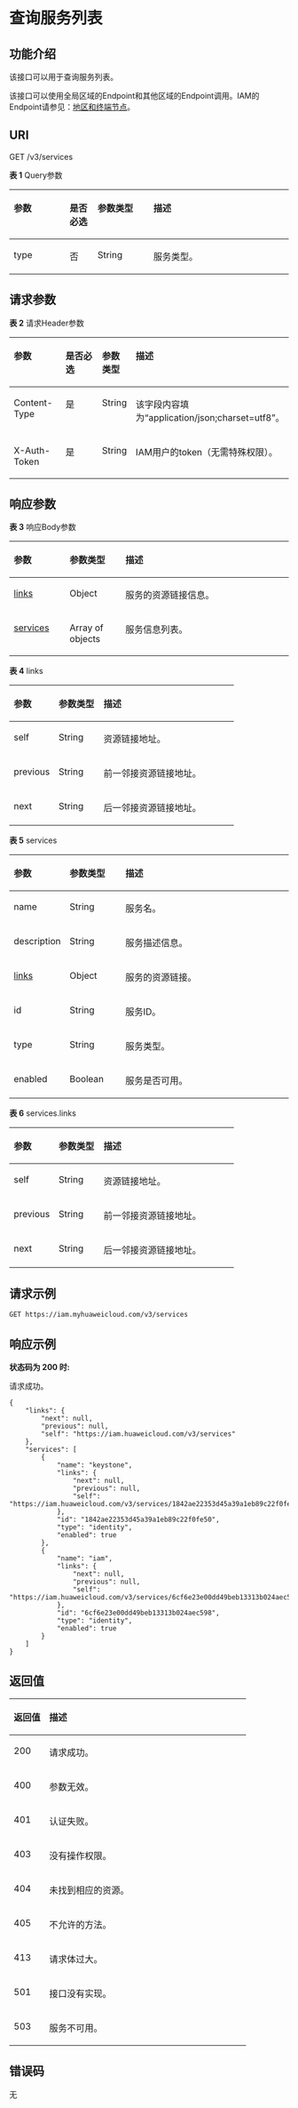 # 查询服务列表<a name="iam_16_0001"></a>

## 功能介绍<a name="zh-cn_topic_0222037527_section44502025145316"></a>

该接口可以用于查询服务列表。

该接口可以使用全局区域的Endpoint和其他区域的Endpoint调用。IAM的Endpoint请参见：[地区和终端节点](https://developer.huaweicloud.com/endpoint?IAM)。

## URI<a name="zh-cn_topic_0222037527_section4456152510532"></a>

GET /v3/services

**表 1**  Query参数

<a name="zh-cn_topic_0222037527_table945915251537"></a>
<table><thead align="left"><tr id="zh-cn_topic_0222037527_row345882555320"><th class="cellrowborder" valign="top" width="20%" id="mcps1.2.5.1.1"><p id="zh-cn_topic_0222037527_p84601725145320"><a name="zh-cn_topic_0222037527_p84601725145320"></a><a name="zh-cn_topic_0222037527_p84601725145320"></a>参数</p>
</th>
<th class="cellrowborder" valign="top" width="10%" id="mcps1.2.5.1.2"><p id="zh-cn_topic_0222037527_p154625257537"><a name="zh-cn_topic_0222037527_p154625257537"></a><a name="zh-cn_topic_0222037527_p154625257537"></a>是否必选</p>
</th>
<th class="cellrowborder" valign="top" width="20%" id="mcps1.2.5.1.3"><p id="zh-cn_topic_0222037527_p184641825205311"><a name="zh-cn_topic_0222037527_p184641825205311"></a><a name="zh-cn_topic_0222037527_p184641825205311"></a>参数类型</p>
</th>
<th class="cellrowborder" valign="top" width="50%" id="mcps1.2.5.1.4"><p id="zh-cn_topic_0222037527_p14465325165316"><a name="zh-cn_topic_0222037527_p14465325165316"></a><a name="zh-cn_topic_0222037527_p14465325165316"></a>描述</p>
</th>
</tr>
</thead>
<tbody><tr id="zh-cn_topic_0222037527_row5458102510531"><td class="cellrowborder" valign="top" width="20%" headers="mcps1.2.5.1.1 "><p id="zh-cn_topic_0222037527_p1946717255537"><a name="zh-cn_topic_0222037527_p1946717255537"></a><a name="zh-cn_topic_0222037527_p1946717255537"></a>type</p>
</td>
<td class="cellrowborder" valign="top" width="10%" headers="mcps1.2.5.1.2 "><p id="zh-cn_topic_0222037527_p19469112565316"><a name="zh-cn_topic_0222037527_p19469112565316"></a><a name="zh-cn_topic_0222037527_p19469112565316"></a>否</p>
</td>
<td class="cellrowborder" valign="top" width="20%" headers="mcps1.2.5.1.3 "><p id="zh-cn_topic_0222037527_p347082519532"><a name="zh-cn_topic_0222037527_p347082519532"></a><a name="zh-cn_topic_0222037527_p347082519532"></a>String</p>
</td>
<td class="cellrowborder" valign="top" width="50%" headers="mcps1.2.5.1.4 "><p id="zh-cn_topic_0222037527_p347292555312"><a name="zh-cn_topic_0222037527_p347292555312"></a><a name="zh-cn_topic_0222037527_p347292555312"></a>服务类型。</p>
</td>
</tr>
</tbody>
</table>

## 请求参数<a name="zh-cn_topic_0222037527_section1147412252531"></a>

**表 2**  请求Header参数

<a name="zh-cn_topic_0222037527_HeaderParameter"></a>
<table><thead align="left"><tr id="zh-cn_topic_0222037527_row047572514536"><th class="cellrowborder" valign="top" width="20%" id="mcps1.2.5.1.1"><p id="zh-cn_topic_0222037527_p547716258531"><a name="zh-cn_topic_0222037527_p547716258531"></a><a name="zh-cn_topic_0222037527_p547716258531"></a>参数</p>
</th>
<th class="cellrowborder" valign="top" width="20%" id="mcps1.2.5.1.2"><p id="zh-cn_topic_0222037527_p13479725135316"><a name="zh-cn_topic_0222037527_p13479725135316"></a><a name="zh-cn_topic_0222037527_p13479725135316"></a>是否必选</p>
</th>
<th class="cellrowborder" valign="top" width="10%" id="mcps1.2.5.1.3"><p id="zh-cn_topic_0222037527_p1348042565320"><a name="zh-cn_topic_0222037527_p1348042565320"></a><a name="zh-cn_topic_0222037527_p1348042565320"></a>参数类型</p>
</th>
<th class="cellrowborder" valign="top" width="50%" id="mcps1.2.5.1.4"><p id="zh-cn_topic_0222037527_p84823257534"><a name="zh-cn_topic_0222037527_p84823257534"></a><a name="zh-cn_topic_0222037527_p84823257534"></a>描述</p>
</th>
</tr>
</thead>
<tbody><tr id="zh-cn_topic_0222037527_row11475725105312"><td class="cellrowborder" valign="top" width="20%" headers="mcps1.2.5.1.1 "><p id="zh-cn_topic_0222037527_p348372516532"><a name="zh-cn_topic_0222037527_p348372516532"></a><a name="zh-cn_topic_0222037527_p348372516532"></a>Content-Type</p>
</td>
<td class="cellrowborder" valign="top" width="20%" headers="mcps1.2.5.1.2 "><p id="zh-cn_topic_0222037527_p148572575312"><a name="zh-cn_topic_0222037527_p148572575312"></a><a name="zh-cn_topic_0222037527_p148572575312"></a>是</p>
</td>
<td class="cellrowborder" valign="top" width="10%" headers="mcps1.2.5.1.3 "><p id="zh-cn_topic_0222037527_p948716258535"><a name="zh-cn_topic_0222037527_p948716258535"></a><a name="zh-cn_topic_0222037527_p948716258535"></a>String</p>
</td>
<td class="cellrowborder" valign="top" width="50%" headers="mcps1.2.5.1.4 "><p id="zh-cn_topic_0222037527_p1488225195320"><a name="zh-cn_topic_0222037527_p1488225195320"></a><a name="zh-cn_topic_0222037527_p1488225195320"></a>该字段内容填为“application/json;charset=utf8”。</p>
</td>
</tr>
<tr id="zh-cn_topic_0222037527_row847515259539"><td class="cellrowborder" valign="top" width="20%" headers="mcps1.2.5.1.1 "><p id="zh-cn_topic_0222037527_p8490122575311"><a name="zh-cn_topic_0222037527_p8490122575311"></a><a name="zh-cn_topic_0222037527_p8490122575311"></a>X-Auth-Token</p>
</td>
<td class="cellrowborder" valign="top" width="20%" headers="mcps1.2.5.1.2 "><p id="zh-cn_topic_0222037527_p44911625195315"><a name="zh-cn_topic_0222037527_p44911625195315"></a><a name="zh-cn_topic_0222037527_p44911625195315"></a>是</p>
</td>
<td class="cellrowborder" valign="top" width="10%" headers="mcps1.2.5.1.3 "><p id="zh-cn_topic_0222037527_p1749314253534"><a name="zh-cn_topic_0222037527_p1749314253534"></a><a name="zh-cn_topic_0222037527_p1749314253534"></a>String</p>
</td>
<td class="cellrowborder" valign="top" width="50%" headers="mcps1.2.5.1.4 "><p id="zh-cn_topic_0222037527_p34942025185316"><a name="zh-cn_topic_0222037527_p34942025185316"></a><a name="zh-cn_topic_0222037527_p34942025185316"></a>IAM用户的token（无需特殊权限）。</p>
</td>
</tr>
</tbody>
</table>

## 响应参数<a name="zh-cn_topic_0222037527_section1849692510537"></a>

**表 3**  响应Body参数

<a name="zh-cn_topic_0222037527_responseParameter"></a>
<table><thead align="left"><tr id="zh-cn_topic_0222037527_row10498625155317"><th class="cellrowborder" valign="top" width="20%" id="mcps1.2.4.1.1"><p id="zh-cn_topic_0222037527_p4500825185315"><a name="zh-cn_topic_0222037527_p4500825185315"></a><a name="zh-cn_topic_0222037527_p4500825185315"></a>参数</p>
</th>
<th class="cellrowborder" valign="top" width="20%" id="mcps1.2.4.1.2"><p id="zh-cn_topic_0222037527_p165021625135310"><a name="zh-cn_topic_0222037527_p165021625135310"></a><a name="zh-cn_topic_0222037527_p165021625135310"></a>参数类型</p>
</th>
<th class="cellrowborder" valign="top" width="60%" id="mcps1.2.4.1.3"><p id="zh-cn_topic_0222037527_p9503112535313"><a name="zh-cn_topic_0222037527_p9503112535313"></a><a name="zh-cn_topic_0222037527_p9503112535313"></a>描述</p>
</th>
</tr>
</thead>
<tbody><tr id="zh-cn_topic_0222037527_row144981125135318"><td class="cellrowborder" valign="top" width="20%" headers="mcps1.2.4.1.1 "><p id="zh-cn_topic_0222037527_p150418251532"><a name="zh-cn_topic_0222037527_p150418251532"></a><a name="zh-cn_topic_0222037527_p150418251532"></a><a href="#zh-cn_topic_0222037527_response_Rs161Links">links</a></p>
</td>
<td class="cellrowborder" valign="top" width="20%" headers="mcps1.2.4.1.2 "><p id="zh-cn_topic_0222037527_p165061725165312"><a name="zh-cn_topic_0222037527_p165061725165312"></a><a name="zh-cn_topic_0222037527_p165061725165312"></a>Object</p>
</td>
<td class="cellrowborder" valign="top" width="60%" headers="mcps1.2.4.1.3 "><p id="zh-cn_topic_0222037527_p13508172519532"><a name="zh-cn_topic_0222037527_p13508172519532"></a><a name="zh-cn_topic_0222037527_p13508172519532"></a>服务的资源链接信息。</p>
</td>
</tr>
<tr id="zh-cn_topic_0222037527_row12499162585318"><td class="cellrowborder" valign="top" width="20%" headers="mcps1.2.4.1.1 "><p id="zh-cn_topic_0222037527_p9510125125316"><a name="zh-cn_topic_0222037527_p9510125125316"></a><a name="zh-cn_topic_0222037527_p9510125125316"></a><a href="#zh-cn_topic_0222037527_response_Rs161ServicesArritem">services</a></p>
</td>
<td class="cellrowborder" valign="top" width="20%" headers="mcps1.2.4.1.2 "><p id="zh-cn_topic_0222037527_p1551112259531"><a name="zh-cn_topic_0222037527_p1551112259531"></a><a name="zh-cn_topic_0222037527_p1551112259531"></a>Array of objects</p>
</td>
<td class="cellrowborder" valign="top" width="60%" headers="mcps1.2.4.1.3 "><p id="zh-cn_topic_0222037527_p1151316258539"><a name="zh-cn_topic_0222037527_p1151316258539"></a><a name="zh-cn_topic_0222037527_p1151316258539"></a>服务信息列表。</p>
</td>
</tr>
</tbody>
</table>

**表 4**  links

<a name="zh-cn_topic_0222037527_response_Rs161Links"></a>
<table><thead align="left"><tr id="zh-cn_topic_0222037527_row19558192510531"><th class="cellrowborder" valign="top" width="20%" id="mcps1.2.4.1.1"><p id="zh-cn_topic_0222037527_p1560142519538"><a name="zh-cn_topic_0222037527_p1560142519538"></a><a name="zh-cn_topic_0222037527_p1560142519538"></a>参数</p>
</th>
<th class="cellrowborder" valign="top" width="20%" id="mcps1.2.4.1.2"><p id="zh-cn_topic_0222037527_p105611259536"><a name="zh-cn_topic_0222037527_p105611259536"></a><a name="zh-cn_topic_0222037527_p105611259536"></a>参数类型</p>
</th>
<th class="cellrowborder" valign="top" width="60%" id="mcps1.2.4.1.3"><p id="zh-cn_topic_0222037527_p19563102511534"><a name="zh-cn_topic_0222037527_p19563102511534"></a><a name="zh-cn_topic_0222037527_p19563102511534"></a>描述</p>
</th>
</tr>
</thead>
<tbody><tr id="zh-cn_topic_0222037527_row155812515315"><td class="cellrowborder" valign="top" width="20%" headers="mcps1.2.4.1.1 "><p id="zh-cn_topic_0222037527_p9564192515319"><a name="zh-cn_topic_0222037527_p9564192515319"></a><a name="zh-cn_topic_0222037527_p9564192515319"></a>self</p>
</td>
<td class="cellrowborder" valign="top" width="20%" headers="mcps1.2.4.1.2 "><p id="zh-cn_topic_0222037527_p1156622585312"><a name="zh-cn_topic_0222037527_p1156622585312"></a><a name="zh-cn_topic_0222037527_p1156622585312"></a>String</p>
</td>
<td class="cellrowborder" valign="top" width="60%" headers="mcps1.2.4.1.3 "><p id="zh-cn_topic_0222037527_p956722512533"><a name="zh-cn_topic_0222037527_p956722512533"></a><a name="zh-cn_topic_0222037527_p956722512533"></a>资源链接地址。</p>
</td>
</tr>
<tr id="zh-cn_topic_0222037527_row11558152595313"><td class="cellrowborder" valign="top" width="20%" headers="mcps1.2.4.1.1 "><p id="zh-cn_topic_0222037527_p175686258532"><a name="zh-cn_topic_0222037527_p175686258532"></a><a name="zh-cn_topic_0222037527_p175686258532"></a>previous</p>
</td>
<td class="cellrowborder" valign="top" width="20%" headers="mcps1.2.4.1.2 "><p id="zh-cn_topic_0222037527_p14570725125317"><a name="zh-cn_topic_0222037527_p14570725125317"></a><a name="zh-cn_topic_0222037527_p14570725125317"></a>String</p>
</td>
<td class="cellrowborder" valign="top" width="60%" headers="mcps1.2.4.1.3 "><p id="zh-cn_topic_0222037527_p10571202545314"><a name="zh-cn_topic_0222037527_p10571202545314"></a><a name="zh-cn_topic_0222037527_p10571202545314"></a>前一邻接资源链接地址。</p>
</td>
</tr>
<tr id="zh-cn_topic_0222037527_row555802555316"><td class="cellrowborder" valign="top" width="20%" headers="mcps1.2.4.1.1 "><p id="zh-cn_topic_0222037527_p1357313256538"><a name="zh-cn_topic_0222037527_p1357313256538"></a><a name="zh-cn_topic_0222037527_p1357313256538"></a>next</p>
</td>
<td class="cellrowborder" valign="top" width="20%" headers="mcps1.2.4.1.2 "><p id="zh-cn_topic_0222037527_p185741425115310"><a name="zh-cn_topic_0222037527_p185741425115310"></a><a name="zh-cn_topic_0222037527_p185741425115310"></a>String</p>
</td>
<td class="cellrowborder" valign="top" width="60%" headers="mcps1.2.4.1.3 "><p id="zh-cn_topic_0222037527_p3575152585313"><a name="zh-cn_topic_0222037527_p3575152585313"></a><a name="zh-cn_topic_0222037527_p3575152585313"></a>后一邻接资源链接地址。</p>
</td>
</tr>
</tbody>
</table>

**表 5**  services

<a name="zh-cn_topic_0222037527_response_Rs161ServicesArritem"></a>
<table><thead align="left"><tr id="zh-cn_topic_0222037527_row851472517532"><th class="cellrowborder" valign="top" width="20%" id="mcps1.2.4.1.1"><p id="zh-cn_topic_0222037527_p17516182575311"><a name="zh-cn_topic_0222037527_p17516182575311"></a><a name="zh-cn_topic_0222037527_p17516182575311"></a>参数</p>
</th>
<th class="cellrowborder" valign="top" width="20%" id="mcps1.2.4.1.2"><p id="zh-cn_topic_0222037527_p651772565319"><a name="zh-cn_topic_0222037527_p651772565319"></a><a name="zh-cn_topic_0222037527_p651772565319"></a>参数类型</p>
</th>
<th class="cellrowborder" valign="top" width="60%" id="mcps1.2.4.1.3"><p id="zh-cn_topic_0222037527_p6519132515316"><a name="zh-cn_topic_0222037527_p6519132515316"></a><a name="zh-cn_topic_0222037527_p6519132515316"></a>描述</p>
</th>
</tr>
</thead>
<tbody><tr id="zh-cn_topic_0222037527_row195149257533"><td class="cellrowborder" valign="top" width="20%" headers="mcps1.2.4.1.1 "><p id="zh-cn_topic_0222037527_p1521192515316"><a name="zh-cn_topic_0222037527_p1521192515316"></a><a name="zh-cn_topic_0222037527_p1521192515316"></a>name</p>
</td>
<td class="cellrowborder" valign="top" width="20%" headers="mcps1.2.4.1.2 "><p id="zh-cn_topic_0222037527_p1522925115316"><a name="zh-cn_topic_0222037527_p1522925115316"></a><a name="zh-cn_topic_0222037527_p1522925115316"></a>String</p>
</td>
<td class="cellrowborder" valign="top" width="60%" headers="mcps1.2.4.1.3 "><p id="zh-cn_topic_0222037527_p145241525175311"><a name="zh-cn_topic_0222037527_p145241525175311"></a><a name="zh-cn_topic_0222037527_p145241525175311"></a>服务名。</p>
</td>
</tr>
<tr id="zh-cn_topic_0222037527_row25143250534"><td class="cellrowborder" valign="top" width="20%" headers="mcps1.2.4.1.1 "><p id="zh-cn_topic_0222037527_p115250258531"><a name="zh-cn_topic_0222037527_p115250258531"></a><a name="zh-cn_topic_0222037527_p115250258531"></a>description</p>
</td>
<td class="cellrowborder" valign="top" width="20%" headers="mcps1.2.4.1.2 "><p id="zh-cn_topic_0222037527_p155261425145313"><a name="zh-cn_topic_0222037527_p155261425145313"></a><a name="zh-cn_topic_0222037527_p155261425145313"></a>String</p>
</td>
<td class="cellrowborder" valign="top" width="60%" headers="mcps1.2.4.1.3 "><p id="zh-cn_topic_0222037527_p9528192555312"><a name="zh-cn_topic_0222037527_p9528192555312"></a><a name="zh-cn_topic_0222037527_p9528192555312"></a>服务描述信息。</p>
</td>
</tr>
<tr id="zh-cn_topic_0222037527_row85144257535"><td class="cellrowborder" valign="top" width="20%" headers="mcps1.2.4.1.1 "><p id="zh-cn_topic_0222037527_p14529142595315"><a name="zh-cn_topic_0222037527_p14529142595315"></a><a name="zh-cn_topic_0222037527_p14529142595315"></a><a href="#zh-cn_topic_0222037527_response_Rs161ServicesArritemLinks">links</a></p>
</td>
<td class="cellrowborder" valign="top" width="20%" headers="mcps1.2.4.1.2 "><p id="zh-cn_topic_0222037527_p14531202519533"><a name="zh-cn_topic_0222037527_p14531202519533"></a><a name="zh-cn_topic_0222037527_p14531202519533"></a>Object</p>
</td>
<td class="cellrowborder" valign="top" width="60%" headers="mcps1.2.4.1.3 "><p id="zh-cn_topic_0222037527_p453318256537"><a name="zh-cn_topic_0222037527_p453318256537"></a><a name="zh-cn_topic_0222037527_p453318256537"></a>服务的资源链接。</p>
</td>
</tr>
<tr id="zh-cn_topic_0222037527_row1551472545319"><td class="cellrowborder" valign="top" width="20%" headers="mcps1.2.4.1.1 "><p id="zh-cn_topic_0222037527_p145351925195315"><a name="zh-cn_topic_0222037527_p145351925195315"></a><a name="zh-cn_topic_0222037527_p145351925195315"></a>id</p>
</td>
<td class="cellrowborder" valign="top" width="20%" headers="mcps1.2.4.1.2 "><p id="zh-cn_topic_0222037527_p12536102575317"><a name="zh-cn_topic_0222037527_p12536102575317"></a><a name="zh-cn_topic_0222037527_p12536102575317"></a>String</p>
</td>
<td class="cellrowborder" valign="top" width="60%" headers="mcps1.2.4.1.3 "><p id="zh-cn_topic_0222037527_p453732511539"><a name="zh-cn_topic_0222037527_p453732511539"></a><a name="zh-cn_topic_0222037527_p453732511539"></a>服务ID。</p>
</td>
</tr>
<tr id="zh-cn_topic_0222037527_row195147259535"><td class="cellrowborder" valign="top" width="20%" headers="mcps1.2.4.1.1 "><p id="zh-cn_topic_0222037527_p7539112513536"><a name="zh-cn_topic_0222037527_p7539112513536"></a><a name="zh-cn_topic_0222037527_p7539112513536"></a>type</p>
</td>
<td class="cellrowborder" valign="top" width="20%" headers="mcps1.2.4.1.2 "><p id="zh-cn_topic_0222037527_p16540725155320"><a name="zh-cn_topic_0222037527_p16540725155320"></a><a name="zh-cn_topic_0222037527_p16540725155320"></a>String</p>
</td>
<td class="cellrowborder" valign="top" width="60%" headers="mcps1.2.4.1.3 "><p id="zh-cn_topic_0222037527_p8542162517538"><a name="zh-cn_topic_0222037527_p8542162517538"></a><a name="zh-cn_topic_0222037527_p8542162517538"></a>服务类型。</p>
</td>
</tr>
<tr id="zh-cn_topic_0222037527_row16514182525313"><td class="cellrowborder" valign="top" width="20%" headers="mcps1.2.4.1.1 "><p id="zh-cn_topic_0222037527_p165443254531"><a name="zh-cn_topic_0222037527_p165443254531"></a><a name="zh-cn_topic_0222037527_p165443254531"></a>enabled</p>
</td>
<td class="cellrowborder" valign="top" width="20%" headers="mcps1.2.4.1.2 "><p id="zh-cn_topic_0222037527_p5545152510539"><a name="zh-cn_topic_0222037527_p5545152510539"></a><a name="zh-cn_topic_0222037527_p5545152510539"></a>Boolean</p>
</td>
<td class="cellrowborder" valign="top" width="60%" headers="mcps1.2.4.1.3 "><p id="zh-cn_topic_0222037527_p954672525315"><a name="zh-cn_topic_0222037527_p954672525315"></a><a name="zh-cn_topic_0222037527_p954672525315"></a>服务是否可用。</p>
</td>
</tr>
</tbody>
</table>

**表 6**  services.links

<a name="zh-cn_topic_0222037527_response_Rs161ServicesArritemLinks"></a>
<table><thead align="left"><tr id="zh-cn_topic_0222037527_row145486259539"><th class="cellrowborder" valign="top" width="20%" id="mcps1.2.4.1.1"><p id="zh-cn_topic_0222037527_p195501251530"><a name="zh-cn_topic_0222037527_p195501251530"></a><a name="zh-cn_topic_0222037527_p195501251530"></a>参数</p>
</th>
<th class="cellrowborder" valign="top" width="20%" id="mcps1.2.4.1.2"><p id="zh-cn_topic_0222037527_p15551112514534"><a name="zh-cn_topic_0222037527_p15551112514534"></a><a name="zh-cn_topic_0222037527_p15551112514534"></a>参数类型</p>
</th>
<th class="cellrowborder" valign="top" width="60%" id="mcps1.2.4.1.3"><p id="zh-cn_topic_0222037527_p13553725175315"><a name="zh-cn_topic_0222037527_p13553725175315"></a><a name="zh-cn_topic_0222037527_p13553725175315"></a>描述</p>
</th>
</tr>
</thead>
<tbody><tr id="zh-cn_topic_0222037527_row854814252535"><td class="cellrowborder" valign="top" width="20%" headers="mcps1.2.4.1.1 "><p id="zh-cn_topic_0222037527_p4554112515538"><a name="zh-cn_topic_0222037527_p4554112515538"></a><a name="zh-cn_topic_0222037527_p4554112515538"></a>self</p>
</td>
<td class="cellrowborder" valign="top" width="20%" headers="mcps1.2.4.1.2 "><p id="zh-cn_topic_0222037527_p655617252538"><a name="zh-cn_topic_0222037527_p655617252538"></a><a name="zh-cn_topic_0222037527_p655617252538"></a>String</p>
</td>
<td class="cellrowborder" valign="top" width="60%" headers="mcps1.2.4.1.3 "><p id="zh-cn_topic_0222037527_p15557112511537"><a name="zh-cn_topic_0222037527_p15557112511537"></a><a name="zh-cn_topic_0222037527_p15557112511537"></a>资源链接地址。</p>
</td>
</tr>
<tr id="row67171057161612"><td class="cellrowborder" valign="top" width="20%" headers="mcps1.2.4.1.1 "><p id="p87071457101616"><a name="p87071457101616"></a><a name="p87071457101616"></a>previous</p>
</td>
<td class="cellrowborder" valign="top" width="20%" headers="mcps1.2.4.1.2 "><p id="p1570785717162"><a name="p1570785717162"></a><a name="p1570785717162"></a>String</p>
</td>
<td class="cellrowborder" valign="top" width="60%" headers="mcps1.2.4.1.3 "><p id="p17071257131615"><a name="p17071257131615"></a><a name="p17071257131615"></a>前一邻接资源链接地址。</p>
</td>
</tr>
<tr id="row57151571167"><td class="cellrowborder" valign="top" width="20%" headers="mcps1.2.4.1.1 "><p id="p970710576168"><a name="p970710576168"></a><a name="p970710576168"></a>next</p>
</td>
<td class="cellrowborder" valign="top" width="20%" headers="mcps1.2.4.1.2 "><p id="p10707105718162"><a name="p10707105718162"></a><a name="p10707105718162"></a>String</p>
</td>
<td class="cellrowborder" valign="top" width="60%" headers="mcps1.2.4.1.3 "><p id="p770755711617"><a name="p770755711617"></a><a name="p770755711617"></a>后一邻接资源链接地址。</p>
</td>
</tr>
</tbody>
</table>

## 请求示例<a name="zh-cn_topic_0222037527_section19576925175318"></a>

```
GET https://iam.myhuaweicloud.com/v3/services
```

## 响应示例<a name="zh-cn_topic_0222037527_section1580825175312"></a>

**状态码为 200 时:**

请求成功。

```
{
    "links": {
        "next": null,
        "previous": null,
        "self": "https://iam.huaweicloud.com/v3/services"
    },
    "services": [
        {
            "name": "keystone",
            "links": {
                "next": null,
                "previous": null,
                "self": "https://iam.huaweicloud.com/v3/services/1842ae22353d45a39a1eb89c22f0fe50"
            },
            "id": "1842ae22353d45a39a1eb89c22f0fe50",
            "type": "identity",
            "enabled": true
        },
        {
            "name": "iam",
            "links": {
                "next": null,
                "previous": null,
                "self": "https://iam.huaweicloud.com/v3/services/6cf6e23e00dd49beb13313b024aec598"
            },
            "id": "6cf6e23e00dd49beb13313b024aec598",
            "type": "identity",
            "enabled": true
        }
    ]
}
```

## 返回值<a name="zh-cn_topic_0222037527_section1461852517538"></a>

<a name="zh-cn_topic_0222037527_table333"></a>
<table><thead align="left"><tr id="zh-cn_topic_0222037527_row9619192514536"><th class="cellrowborder" valign="top" width="15%" id="mcps1.1.3.1.1"><p id="zh-cn_topic_0222037527_p196215250538"><a name="zh-cn_topic_0222037527_p196215250538"></a><a name="zh-cn_topic_0222037527_p196215250538"></a>返回值</p>
</th>
<th class="cellrowborder" valign="top" width="85%" id="mcps1.1.3.1.2"><p id="zh-cn_topic_0222037527_p16622925165320"><a name="zh-cn_topic_0222037527_p16622925165320"></a><a name="zh-cn_topic_0222037527_p16622925165320"></a>描述</p>
</th>
</tr>
</thead>
<tbody><tr id="zh-cn_topic_0222037527_row1862016252539"><td class="cellrowborder" valign="top" width="15%" headers="mcps1.1.3.1.1 "><p id="zh-cn_topic_0222037527_p1162422514537"><a name="zh-cn_topic_0222037527_p1162422514537"></a><a name="zh-cn_topic_0222037527_p1162422514537"></a>200</p>
</td>
<td class="cellrowborder" valign="top" width="85%" headers="mcps1.1.3.1.2 "><p id="zh-cn_topic_0222037527_p862542525318"><a name="zh-cn_topic_0222037527_p862542525318"></a><a name="zh-cn_topic_0222037527_p862542525318"></a>请求成功。</p>
</td>
</tr>
<tr id="zh-cn_topic_0222037527_row0620162555319"><td class="cellrowborder" valign="top" width="15%" headers="mcps1.1.3.1.1 "><p id="zh-cn_topic_0222037527_p5626102520536"><a name="zh-cn_topic_0222037527_p5626102520536"></a><a name="zh-cn_topic_0222037527_p5626102520536"></a>400</p>
</td>
<td class="cellrowborder" valign="top" width="85%" headers="mcps1.1.3.1.2 "><p id="zh-cn_topic_0222037527_p1662802518537"><a name="zh-cn_topic_0222037527_p1662802518537"></a><a name="zh-cn_topic_0222037527_p1662802518537"></a>参数无效。</p>
</td>
</tr>
<tr id="zh-cn_topic_0222037527_row10620625115310"><td class="cellrowborder" valign="top" width="15%" headers="mcps1.1.3.1.1 "><p id="zh-cn_topic_0222037527_p2630625185316"><a name="zh-cn_topic_0222037527_p2630625185316"></a><a name="zh-cn_topic_0222037527_p2630625185316"></a>401</p>
</td>
<td class="cellrowborder" valign="top" width="85%" headers="mcps1.1.3.1.2 "><p id="zh-cn_topic_0222037527_p9631125165311"><a name="zh-cn_topic_0222037527_p9631125165311"></a><a name="zh-cn_topic_0222037527_p9631125165311"></a>认证失败。</p>
</td>
</tr>
<tr id="zh-cn_topic_0222037527_row126201625155314"><td class="cellrowborder" valign="top" width="15%" headers="mcps1.1.3.1.1 "><p id="zh-cn_topic_0222037527_p86321925105319"><a name="zh-cn_topic_0222037527_p86321925105319"></a><a name="zh-cn_topic_0222037527_p86321925105319"></a>403</p>
</td>
<td class="cellrowborder" valign="top" width="85%" headers="mcps1.1.3.1.2 "><p id="zh-cn_topic_0222037527_p863482585317"><a name="zh-cn_topic_0222037527_p863482585317"></a><a name="zh-cn_topic_0222037527_p863482585317"></a>没有操作权限。</p>
</td>
</tr>
<tr id="zh-cn_topic_0222037527_row106203256530"><td class="cellrowborder" valign="top" width="15%" headers="mcps1.1.3.1.1 "><p id="zh-cn_topic_0222037527_p11635162555316"><a name="zh-cn_topic_0222037527_p11635162555316"></a><a name="zh-cn_topic_0222037527_p11635162555316"></a>404</p>
</td>
<td class="cellrowborder" valign="top" width="85%" headers="mcps1.1.3.1.2 "><p id="zh-cn_topic_0222037527_p20636192565310"><a name="zh-cn_topic_0222037527_p20636192565310"></a><a name="zh-cn_topic_0222037527_p20636192565310"></a>未找到相应的资源。</p>
</td>
</tr>
<tr id="zh-cn_topic_0222037527_row17620142518535"><td class="cellrowborder" valign="top" width="15%" headers="mcps1.1.3.1.1 "><p id="zh-cn_topic_0222037527_p156381225115315"><a name="zh-cn_topic_0222037527_p156381225115315"></a><a name="zh-cn_topic_0222037527_p156381225115315"></a>405</p>
</td>
<td class="cellrowborder" valign="top" width="85%" headers="mcps1.1.3.1.2 "><p id="zh-cn_topic_0222037527_p186391925175319"><a name="zh-cn_topic_0222037527_p186391925175319"></a><a name="zh-cn_topic_0222037527_p186391925175319"></a>不允许的方法。</p>
</td>
</tr>
<tr id="zh-cn_topic_0222037527_row462082510531"><td class="cellrowborder" valign="top" width="15%" headers="mcps1.1.3.1.1 "><p id="zh-cn_topic_0222037527_p764019256532"><a name="zh-cn_topic_0222037527_p764019256532"></a><a name="zh-cn_topic_0222037527_p764019256532"></a>413</p>
</td>
<td class="cellrowborder" valign="top" width="85%" headers="mcps1.1.3.1.2 "><p id="zh-cn_topic_0222037527_p864219258532"><a name="zh-cn_topic_0222037527_p864219258532"></a><a name="zh-cn_topic_0222037527_p864219258532"></a>请求体过大。</p>
</td>
</tr>
<tr id="zh-cn_topic_0222037527_row19620132511536"><td class="cellrowborder" valign="top" width="15%" headers="mcps1.1.3.1.1 "><p id="zh-cn_topic_0222037527_p064332575314"><a name="zh-cn_topic_0222037527_p064332575314"></a><a name="zh-cn_topic_0222037527_p064332575314"></a>501</p>
</td>
<td class="cellrowborder" valign="top" width="85%" headers="mcps1.1.3.1.2 "><p id="zh-cn_topic_0222037527_p12644112511536"><a name="zh-cn_topic_0222037527_p12644112511536"></a><a name="zh-cn_topic_0222037527_p12644112511536"></a>接口没有实现。</p>
</td>
</tr>
<tr id="zh-cn_topic_0222037527_row13620825175316"><td class="cellrowborder" valign="top" width="15%" headers="mcps1.1.3.1.1 "><p id="zh-cn_topic_0222037527_p264632595320"><a name="zh-cn_topic_0222037527_p264632595320"></a><a name="zh-cn_topic_0222037527_p264632595320"></a>503</p>
</td>
<td class="cellrowborder" valign="top" width="85%" headers="mcps1.1.3.1.2 "><p id="zh-cn_topic_0222037527_p1647202518533"><a name="zh-cn_topic_0222037527_p1647202518533"></a><a name="zh-cn_topic_0222037527_p1647202518533"></a>服务不可用。</p>
</td>
</tr>
</tbody>
</table>

## 错误码<a name="zh-cn_topic_0222037527_section1064962520535"></a>

无

